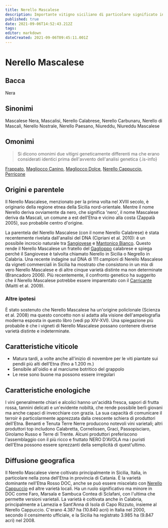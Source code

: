 ```yaml
---
title: Nerello Mascalese
description: Importante vitigno siciliano di particolare significato intorno all'Etna. Il Nerello più solido e longevo.
published: true
date: 2021-09-06T14:52:43.212Z
tags: 
editor: markdown
dateCreated: 2021-09-06T09:45:11.001Z
---
```


# Nerello Mascalese

## Bacca
Nera

## Sinonimi
Mascalese Nera, Mascalisi, Nerello Calabrese, Nerello Carbunaru, Nerello di Mascali, Nerello Nostrale, Nerello Paesano, Niureddu, Niureddu Mascalese

## Omonimi
> Si dicono omonimi due vitigni geneticamente differenti ma che erano considerati identici prima dell'avvento dell'analisi genetica
{.is-info}

[Frappato](/vitigni/bacca-nera/frappato), [Magliocco Canino](/vitigni/bacca-nera/magliocco-canino), [Magliocco Dolce](/vitigni/bacca-nera/magliocco-dolce), [Nerello Cappuccio](/vitigni/bacca-nera/nerello-cappuccio), [Perricone](/vitigni/bacca-nera/perricone)

## Origini e parentele
Il Nerello Mascalese, menzionato per la prima volta nel XVIII secolo, è originario della regione etnea della Sicilia nord-orientale. Mentre il nome Nerello deriva ovviamente da nero, che significa 'nero', il nome Mascalese deriva da Mascali, un comune a est dell'Etna e vicino alla costa (Zappalà 2005), suo probabile centro d'origine.

La parentela del Nerello Mascalese (con il nome Nerello Calabrese) è stata recentemente rivelata dall'analisi del DNA (Cipriani et al. 2010): è un possibile incrocio naturale tra [Sangiovese](/vitigni/Italia/bacca-nera/sangiovese) e [Mantonico Bianco](/vitigni/bacca-bianca/mantonico-bianco). Questo rende il Nerello Mascalese un fratello del [Gaglioppo](/vitigni/bacca-nera/gaglioppo) calabrese e spiega perché il Sangiovese è talvolta chiamato Nerello in Sicilia o Negrello in Calabria. Una recente indagine sul DNA di 111 campioni di Nerello Mascalese da vigneti commerciali in Sicilia ha mostrato che consistono in un mix di vero Nerello Mascalese e di altre cinque varietà distinte ma non determinate (Brancadoro 2006). Più recentemente, il confronto genetico ha suggerito che il Nerello Mascalese potrebbe essere imparentato con il [Carricante](/vitigni/bacca-nera/carricante) (Maitti et al. 2009).

### Altre ipotesi

È stato sostenuto che Nerello Mascalese ha un'origine policlonale (Scienza et al. 2008) ma questo concetto non si adatta alla visione dell'ampelografia moderna esposta in questo libro (vedi pp XIV-XVI). Una spiegazione più probabile è che i vigneti di Nerello Mascalese possano contenere diverse varietà distinte e indeterminate.

## Caratteristiche viticole

- Matura tardi, a volte anche all'inizio di novembre per le viti piantate sui pendii più alti dell'Etna (fino a 1.200 m.) 
- Sensibile all'oidio e al marciume botritico del grappolo 
- Le rese sono buone ma possono essere irregolari

## Caratteristiche enologiche

I vini generalmente chiari e alcolici hanno un'acidità fresca, sapori di frutta rossa, tannini delicati e un'evidente nobiltà, che rende possibile berli giovani ma anche capaci di invecchiare con grazia. La sua capacità di comunicare il terroir è particolarmente apprezzata dalla crescente schiera di produttori dell'Etna. Benanti e Tenuta Terre Nerre producono notevoli vini varietali; altri produttori top includono Calabretta, Cornelissen, Graci, Passopisciaro, Girolamo Russo e Terre di Trente. Alcuni produttori preferiscono l'assemblaggio con il più ricco e fruttato NERO D'AVOLA ma i puristi dell'Etna possono essere sprezzanti della semplicità di quest'ultimo.

## Diffusione geografica

Il Nerello Mascalese viene coltivato principalmente in Sicilia, Italia, in particolare nella zona dell'Etna in provincia di Catania. È la varietà dominante nell'Etna Rosso DOC, anche se può essere miscelato con [Nerello Cappuccio](/vitigni/bacca-nera/nerello-cappuccio) ed altre varietà locali. Ha un ruolo significativo ma minore in DOC come Faro, Marsala e Sambuca Contea di Sclafani, con l'ultima che permette versioni varietali. La varietà è coltivata anche in Calabria, principalmente a Lamezia e Sant'Anna di Isola di Capo Rizzuto, insieme al Nerello Cappuccio. C'erano 4.387 ha (10.840 acri) in Italia nel 2000, secondo il censimento ufficiale, e la Sicilia ha registrato 3.985 ha (9.847 acri) nel 2008.